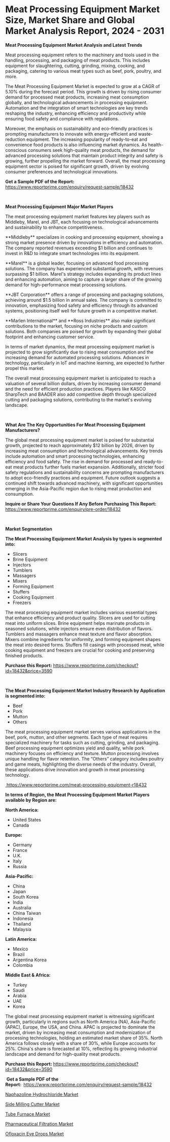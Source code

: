 <p><h1>Meat Processing Equipment Market Size, Market Share and Global Market Analysis Report, 2024 - 2031</h1></p><p><strong>Meat Processing Equipment Market Analysis and Latest Trends</strong></p>
<p><p>Meat processing equipment refers to the machinery and tools used in the handling, processing, and packaging of meat products. This includes equipment for slaughtering, cutting, grinding, mixing, cooking, and packaging, catering to various meat types such as beef, pork, poultry, and more. </p><p>The Meat Processing Equipment Market is expected to grow at a CAGR of 5.10% during the forecast period. This growth is driven by rising consumer demand for processed meat products, increasing meat consumption globally, and technological advancements in processing equipment. Automation and the integration of smart technologies are key trends reshaping the industry, enhancing efficiency and productivity while ensuring food safety and compliance with regulations.</p><p>Moreover, the emphasis on sustainability and eco-friendly practices is prompting manufacturers to innovate with energy-efficient and waste-reduction equipment. The increasing popularity of ready-to-eat and convenience food products is also influencing market dynamics. As health-conscious consumers seek high-quality meat products, the demand for advanced processing solutions that maintain product integrity and safety is growing, further propelling the market forward. Overall, the meat processing equipment sector is poised for significant growth, driven by evolving consumer preferences and technological innovations.</p></p>
<p><strong>Get a Sample PDF of the Report:&nbsp;</strong> <a href="https://www.reportprime.com/enquiry/request-sample/18432?utm_campaign=62&utm_medium=2&utm_source=Github&utm_content=ia&utm_term=21112024&utm_id=meat-processing-equipment">https://www.reportprime.com/enquiry/request-sample/18432</a></p>
<p>&nbsp;</p>
<p><strong>Meat Processing Equipment Major Market Players</strong></p>
<p><p>The meat processing equipment market features key players such as Middleby, Marel, and JBT, each focusing on technological advancements and sustainability to enhance competitiveness. </p><p>**Middleby** specializes in cooking and processing equipment, showing a strong market presence driven by innovations in efficiency and automation. The company reported revenues exceeding $1 billion and continues to invest in R&D to integrate smart technologies into its equipment.</p><p>**Marel** is a global leader, focusing on advanced food processing solutions. The company has experienced substantial growth, with revenues surpassing $1 billion. Marel's strategy includes expanding its product lines and enhancing automation, aiming to capture a larger share of the growing demand for high-performance meat processing solutions.</p><p>**JBT Corporation** offers a range of processing and packaging solutions, achieving around $1.5 billion in annual sales. The company is committed to innovation, emphasizing food safety and efficiency through its advanced systems, positioning itself well for future growth in a competitive market.</p><p>**Marlen International** and **Ross Industries** also make significant contributions to the market, focusing on niche products and custom solutions. Both companies are poised for growth by expanding their global footprint and enhancing customer service.</p><p>In terms of market dynamics, the meat processing equipment market is projected to grow significantly due to rising meat consumption and the increasing demand for automated processing solutions. Advances in technology, particularly in IoT and machine learning, are expected to further propel this market.</p><p>The overall meat processing equipment market is anticipated to reach a valuation of several billion dollars, driven by increasing consumer demand and the need for efficient production practices. Players like KASCO SharpTech and BAADER also add competitive depth through specialized cutting and packaging solutions, contributing to the market's evolving landscape.</p></p>
<p>&nbsp;</p>
<p><strong>What Are The Key Opportunities For Meat Processing Equipment Manufacturers?</strong></p>
<p><p>The global meat processing equipment market is poised for substantial growth, projected to reach approximately $12 billion by 2026, driven by increasing meat consumption and technological advancements. Key trends include automation and smart processing technologies, enhancing efficiency and food safety. The rise in demand for processed and ready-to-eat meat products further fuels market expansion. Additionally, stricter food safety regulations and sustainability concerns are prompting manufacturers to adopt eco-friendly practices and equipment. Future outlook suggests a continued shift towards advanced machinery, with significant opportunities emerging in the Asia-Pacific region due to rising meat production and consumption.</p></p>
<p><strong>Inquire or Share Your Questions If Any Before Purchasing This Report:</strong> <a href="https://www.reportprime.com/enquiry/pre-order/18432?utm_campaign=62&utm_medium=2&utm_source=Github&utm_content=ia&utm_term=21112024&utm_id=meat-processing-equipment">https://www.reportprime.com/enquiry/pre-order/18432</a></p>
<p>&nbsp;</p>
<p><strong>Market Segmentation</strong></p>
<p><strong>The Meat Processing Equipment Market Analysis by types is segmented into:</strong></p>
<p><ul><li>Slicers</li><li>Brine Equipment</li><li>Injectors</li><li>Tumblers</li><li>Massagers</li><li>Mixers</li><li>Forming Equipment</li><li>Stuffers</li><li>Cooking Equipment</li><li>Freezers</li></ul></p>
<p><p>The meat processing equipment market includes various essential types that enhance efficiency and product quality. Slicers are used for cutting meat into uniform slices. Brine equipment helps marinate products in seasoned solutions, while injectors ensure even distribution of flavors. Tumblers and massagers enhance meat texture and flavor absorption. Mixers combine ingredients for uniformity, and forming equipment shapes the meat into desired forms. Stuffers fill casings with processed meat, while cooking equipment and freezers are crucial for cooking and preserving finished products.</p></p>
<p><strong>Purchase this Report:&nbsp;</strong><a href="https://www.reportprime.com/checkout?id=18432&price=3590&utm_campaign=62&utm_medium=2&utm_source=Github&utm_content=ia&utm_term=21112024&utm_id=meat-processing-equipment">https://www.reportprime.com/checkout?id=18432&price=3590</a></p>
<p>&nbsp;</p>
<p><strong>The Meat Processing Equipment Market Industry Research by Application is segmented into:</strong></p>
<p><ul><li>Beef</li><li>Pork</li><li>Mutton</li><li>Others</li></ul></p>
<p><p>The meat processing equipment market serves various applications in the beef, pork, mutton, and other segments. Each type of meat requires specialized machinery for tasks such as cutting, grinding, and packaging. Beef processing equipment optimizes yield and quality, while pork machinery focuses on efficiency and texture. Mutton processing involves unique handling for flavor retention. The “Others” category includes poultry and game meats, highlighting the diverse needs of the industry. Overall, these applications drive innovation and growth in meat processing technology.</p></p>
<p><a href="https://www.reportprime.com/meat-processing-equipment-r18432?utm_campaign=62&utm_medium=2&utm_source=Github&utm_content=ia&utm_term=21112024&utm_id=meat-processing-equipment">&nbsp;https://www.reportprime.com/meat-processing-equipment-r18432</a></p>
<p><strong>In terms of Region, the Meat Processing Equipment Market Players available by Region are:</strong></p>
<p>
    <p> <strong> North America: </strong>
        <ul>
            <li>United States</li>
            <li>Canada</li>
        </ul>
        </p> 
    <p> <strong> Europe: </strong>
        <ul>
            <li>Germany</li>
            <li>France</li>
            <li>U.K.</li>
            <li>Italy</li>
            <li>Russia</li>
        </ul>
        </p> 
    <p> <strong> Asia-Pacific: </strong>
        <ul>
            <li>China</li>
            <li>Japan</li>
            <li>South Korea</li>
            <li>India</li>
            <li>Australia</li>
            <li>China Taiwan</li>
            <li>Indonesia</li>
            <li>Thailand</li>
            <li>Malaysia</li>
        </ul>
        </p> 
    <p> <strong> Latin America: </strong>
        <ul>
            <li>Mexico</li>
            <li>Brazil</li>
            <li>Argentina Korea</li>
            <li>Colombia</li>
        </ul>
        </p> 
    <p> <strong> Middle East & Africa: </strong>
        <ul>
            <li>Turkey</li>
            <li>Saudi</li>
            <li>Arabia</li>
            <li>UAE</li>
            <li>Korea</li>
        </ul>
    </p>
    </p>
<p><p>The global meat processing equipment market is witnessing significant growth, particularly in regions such as North America (NA), Asia-Pacific (APAC), Europe, the USA, and China. APAC is projected to dominate the market, driven by increasing meat consumption and modernization of processing technologies, holding an estimated market share of 35%. North America follows closely with a share of 30%, while Europe accounts for 25%. China's share is forecasted at 10%, reflecting its growing industrial landscape and demand for high-quality meat products.</p></p>
<p><strong>Purchase this Report: </strong><a href="https://www.reportprime.com/checkout?id=18432&price=3590&utm_campaign=62&utm_medium=2&utm_source=Github&utm_content=ia&utm_term=21112024&utm_id=meat-processing-equipment">https://www.reportprime.com/checkout?id=18432&price=3590</a></p>
<p>&nbsp;<strong>Get a Sample PDF of the Report:&nbsp;&nbsp;</strong><a href="https://www.reportprime.com/enquiry/request-sample/18432?utm_campaign=62&utm_medium=2&utm_source=Github&utm_content=ia&utm_term=21112024&utm_id=meat-processing-equipment">https://www.reportprime.com/enquiry/request-sample/18432</a></p>
<p><strong></strong></p>
<p><p><a href="https://issuu.com/reportprime-2/docs/naphazoline-hydrochloride-market-si_d5ba15d03d7a2e?utm_campaign=62&utm_medium=2&utm_source=Github&utm_content=ia&utm_term=21112024&utm_id=meat-processing-equipment">Naphazoline Hydrochloride Market</a></p><p><a href="https://www.linkedin.com/pulse/future-side-milling-cutter-market-trend-analysis-forecasted-mnlpc?utm_campaign=62&utm_medium=2&utm_source=Github&utm_content=ia&utm_term=21112024&utm_id=meat-processing-equipment">Side Milling Cutter Market</a></p><p><a href="https://www.linkedin.com/pulse/opportunities-challenges-tube-furnace-market-strategic-insights-swktc?utm_campaign=62&utm_medium=2&utm_source=Github&utm_content=ia&utm_term=21112024&utm_id=meat-processing-equipment">Tube Furnace Market</a></p><p><a href="https://github.com/AshikRahman665/Market-Research-Report-List-1/blob/main/pharmaceutical-filtration-market.md?utm_campaign=62&utm_medium=2&utm_source=Github&utm_content=ia&utm_term=21112024&utm_id=meat-processing-equipment">Pharmaceutical Filtration Market</a></p><p><a href="https://issuu.com/reportprime-2/docs/ofloxacin-eye-drops-market-size-203_515464aa543196?utm_campaign=62&utm_medium=2&utm_source=Github&utm_content=ia&utm_term=21112024&utm_id=meat-processing-equipment">Ofloxacin Eye Drops Market</a></p></p>